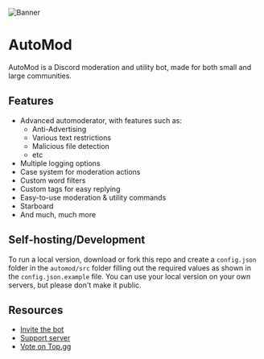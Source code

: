 ![Banner](https://cdn.discordapp.com/attachments/874097242598961152/899258656078565396/a_banner.png)
# AutoMod
AutoMod is a Discord moderation and utility bot, made for both small and large communities.

## Features
- Advanced automoderator, with features such as:
  - Anti-Advertising
  - Various text restrictions
  - Malicious file detection
  - etc
- Multiple logging options
- Case system for moderation actions
- Custom word filters
- Custom tags for easy replying
- Easy-to-use moderation & utility commands
- Starboard
- And much, much more

## Self-hosting/Development
To run a local version, download or fork this repo and create a ``config.json`` folder in the ``automod/src`` folder filling out the required values as shown in the ``config.json.example`` file. You can use your local version on your own servers, but please don't make it public.

## Resources
- [Invite the bot](https://bit.ly/AutoModDiscord)
- [Support server](https://discord.gg/S9BEBux)
- [Vote on Top.gg](https://top.gg/bot/697487580522086431/vote)
